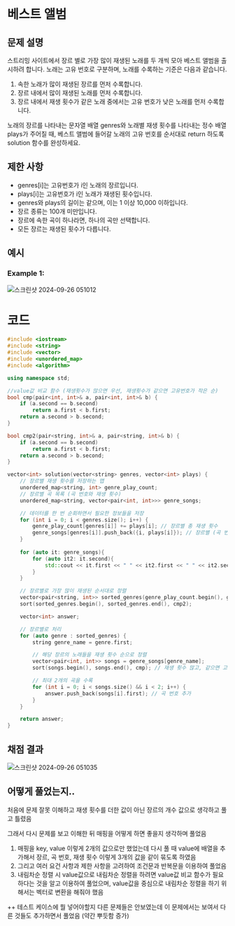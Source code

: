 # 베스트 앨범

## 문제 설명

스트리밍 사이트에서 장르 별로 가장 많이 재생된 노래를 두 개씩 모아 베스트 앨범을 출시하려 합니다. 노래는 고유 번호로 구분하며, 노래를 수록하는 기준은 다음과 같습니다.

1. 속한 노래가 많이 재생된 장르를 먼저 수록합니다.
2. 장르 내에서 많이 재생된 노래를 먼저 수록합니다.
3. 장르 내에서 재생 횟수가 같은 노래 중에서는 고유 번호가 낮은 노래를 먼저 수록합니다.

노래의 장르를 나타내는 문자열 배열 genres와 노래별 재생 횟수를 나타내는 정수 배열 plays가 주어질 때, 베스트 앨범에 들어갈 노래의 고유 번호를 순서대로 return 하도록 solution 함수를 완성하세요.

## 제한 사항

- genres[i]는 고유번호가 i인 노래의 장르입니다.
- plays[i]는 고유번호가 i인 노래가 재생된 횟수입니다.
- genres와 plays의 길이는 같으며, 이는 1 이상 10,000 이하입니다.
- 장르 종류는 100개 미만입니다.
- 장르에 속한 곡이 하나라면, 하나의 곡만 선택합니다.
- 모든 장르는 재생된 횟수가 다릅니다.

## 예시

### Example 1:

![스크린샷 2024-09-26 051012](https://github.com/user-attachments/assets/70cf184f-0be7-4df9-867e-b84f3dc0d7c2)

# 코드

```cpp
#include <iostream>
#include <string>
#include <vector>
#include <unordered_map>
#include <algorithm>

using namespace std;

//value값 비교 함수 (재생횟수가 많으면 우선, 재생횟수가 같으면 고유번호가 작은 순)
bool cmp(pair<int, int>& a, pair<int, int>& b) {
    if (a.second == b.second) 
        return a.first < b.first;
    return a.second > b.second;
}

bool cmp2(pair<string, int>& a, pair<string, int>& b) {
    if (a.second == b.second) 
        return a.first < b.first;
    return a.second > b.second;
}

vector<int> solution(vector<string> genres, vector<int> plays) {
    // 장르별 재생 횟수를 저장하는 맵
    unordered_map<string, int> genre_play_count;
    // 장르별 곡 목록 (곡 번호와 재생 횟수)
    unordered_map<string, vector<pair<int, int>>> genre_songs;

    // 데이터를 한 번 순회하면서 필요한 정보들을 저장
    for (int i = 0; i < genres.size(); i++) {
        genre_play_count[genres[i]] += plays[i]; // 장르별 총 재생 횟수
        genre_songs[genres[i]].push_back({i, plays[i]}); // 장르별 (곡 번호, 재생 횟수)
    }
    
    for (auto it: genre_songs){
        for (auto it2: it.second){
            std::cout << it.first << " " << it2.first << " " << it2.second << "\n";
        }
    }

    // 장르별로 가장 많이 재생된 순서대로 정렬
    vector<pair<string, int>> sorted_genres(genre_play_count.begin(), genre_play_count.end());
    sort(sorted_genres.begin(), sorted_genres.end(), cmp2);

    vector<int> answer;

    // 장르별로 처리
    for (auto genre : sorted_genres) {
        string genre_name = genre.first;

        // 해당 장르의 노래들을 재생 횟수 순으로 정렬
        vector<pair<int, int>> songs = genre_songs[genre_name];
        sort(songs.begin(), songs.end(), cmp); // 재생 횟수 많고, 같으면 고유번호 작은 순

        // 최대 2개의 곡을 수록
        for (int i = 0; i < songs.size() && i < 2; i++) {
            answer.push_back(songs[i].first); // 곡 번호 추가
        }
    }

    return answer;
}
```

## 채점 결과

![스크린샷 2024-09-26 051035](https://github.com/user-attachments/assets/425dec91-79d2-4df0-88b9-3b88f5c5ec52)


## 어떻게 풀었는지..

처음에 문제 잘못 이해하고 재생 횟수를 더한 값이 아닌 장르의 개수 값으로 생각하고 풀고 틀렸음

그래서 다시 문제를 보고 이해한 뒤 매핑을 어떻게 하면 좋을지 생각하며 풀었음

1. 매핑을 key, value 이렇게 2개의 값으로만 했었는데 다시 풀 때 value에 배열을 추가해서 
장르, 곡 번호, 재생 횟수 이렇게 3개의 값을 같이 묶도록 하였음
2. 그리고 여러 요건 사항과 제한 사항을 고려하여 조건문과 반복문을 이용하여 풀었음
3. 내림차순 정렬 시 value값으로 내림차순 정렬을 하려면 value값 비교 함수가 필요하다는 것을 알고 이용하여 풀었으며, value값을 중심으로 내림차순 정렬을 하기 위해서는 벡터로 변환을 해줘야 했음

++ 테스트 케이스에 뭘 넣어야할지 다른 문제들은 안보였는데 이 문제에서는 보여서 다른 것들도 추가하면서 풀었음 (약간 뿌듯함 증가)
